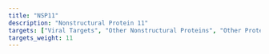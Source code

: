 ```yaml
---
title: "NSP11"
description: "Nonstructural Protein 11"
targets: ["Viral Targets", "Other Nonstructural Proteins", "Other Proteins"]
targets_weight: 11
---
```


